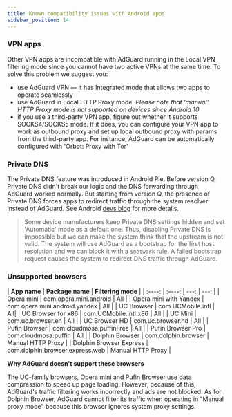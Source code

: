 ```yaml
---
title: Known compatibility issues with Android apps
sidebar_position: 14
---
```


### VPN apps

Other VPN apps are incompatible with AdGuard running in the Local VPN filtering mode since you cannot have two active VPNs at the same time. To solve this problem we suggest you:

* use AdGuard VPN — it has Integrated mode that allows two apps to operate seamlessly
* use AdGuard in Local HTTP Proxy mode. *Please note that 'manual' HTTP Proxy mode is not supported on devices since Android 10*
* if you use a third-party VPN app, figure out whether it supports SOCKS4/SOCKS5 mode. If it does, you can configure your VPN app to work as outbound proxy and set up local outbound proxy with params from the third-party app. For instance, AdGuard can be automatically configured with 'Orbot: Proxy with Tor'

### Private DNS

The Private DNS feature was introduced in Android Pie. Before version Q, Private DNS didn't break our logic and the DNS forwarding through AdGuard worked normally. But starting from version Q, the presence of Private DNS forces apps to redirect traffic through the system resolver instead of AdGuard. See Android [devs blog](https://android-developers.googleblog.com/2018/04/dns-over-tls-support-in-android-p.html) for more details.

> Some device manufacturers keep Private DNS settings hidden and set 'Automatic' mode as a default one. Thus, disabling Private DNS is impossible but we can make the system think that the upstream is not valid. The system will use AdGuard as a bootstrap for the first host resolution and we can block it with a `$network` rule. A failed bootstrap request causes the system to redirect DNS traffic through AdGuard.

### Unsupported browsers

| **App name** | **Package name** | **Filtering mode** |
| :----: | :----: | ---: | ---: |
| Opera mini      | com.opera.mini.android | All |
| Opera mini with Yandex | com.opera.mini.android.yandex | All |
| UC Browser | com.UCMobile.intl | All|
| UC Browser for x86 | com.UCMobile.intl.x86 | All |
| UC Mini | com.uc.browser.en | All |
| UC Browser HD | com.uc.browser.hd | All |
| Pufin Browser | com.cloudmosa.puffinFree | All |
| Pufin Browser Pro | com.cloudmosa.puffin | All |
| Dolphin Browser | com.dolphin.browser | Manual HTTP Proxy |
| Dolphin Browser Express | com.dolphin.browser.express.web | Manual HTTP Proxy |

**Why AdGuard doesn't support these browsers**

The UC-family browsers, Opera mini and Pufin Browser use data compression to speed up page loading. However, because of this, AdGuard's traffic filtering works incorrectly and ads are not blocked. As for Dolphin Browser, AdGuard cannot filter its traffic when operating in "Manual proxy mode" because this browser ignores system proxy settings.